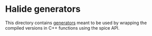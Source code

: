 # Halide generators

This directory contains [generators](https://halide-lang.org/tutorials/tutorial_lesson_15_generators.html) meant to be used by wrapping the compiled versions in C++ functions using the spice API.